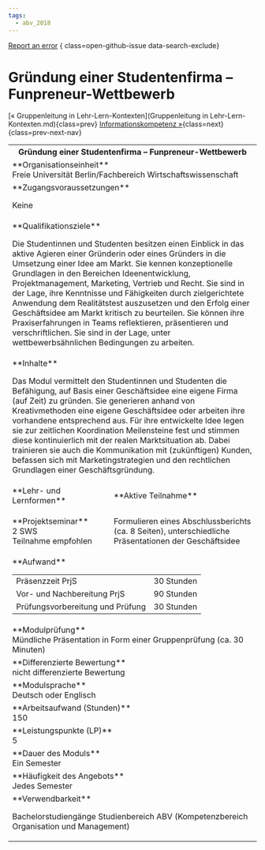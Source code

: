 ```yaml
---
tags:
  - abv_2018
---
```

[Report an error](https://github.com/SGSSGene/FUB-SUP/issues/new?title=Error%20in%20%22Gr%C3%BCndung%20einer%20Studentenfirma%20%E2%80%93%20Funpreneur-Wettbewerb%22&body=There%20seems%20to%20be%20an%20error%20in%20module%20%22Gr%C3%BCndung%20einer%20Studentenfirma%20%E2%80%93%20Funpreneur-Wettbewerb%22%2E%0A%0A%3CDescribe%20here%20a%20slightly%20more%20detailed%20description%20of%20what%20is%20wrong%3E&labels=bug)
{ class=open-github-issue data-search-exclude}

# Gründung einer Studentenfirma – Funpreneur-Wettbewerb

[« Gruppenleitung in Lehr-Lern-Kontexten](Gruppenleitung in Lehr-Lern-Kontexten.md){class=prev}
[Informationskompetenz »](Informationskompetenz.md){class=next}
{class=prev-next-nav}

<table markdown id="moduledesc">
<tr markdown class="moduledesc_head"><th colspan="2">Gründung einer Studentenfirma – Funpreneur-Wettbewerb </th></tr>
<tr markdown><td colspan="2">**Organisationseinheit**   <br>Freie Universität Berlin/Fachbereich Wirtschaftswissenschaft</td></tr>


<tr markdown><td colspan="2">**Zugangsvoraussetzungen** <br>

Keine


</td></tr>
<tr markdown><td colspan="2">**Qualifikationsziele**    <br>

Die Studentinnen und Studenten besitzen einen Einblick in das aktive Agieren
einer Gründerin oder eines Gründers in die Umsetzung einer Idee am Markt.
Sie kennen konzeptionelle Grundlagen in den Bereichen Ideenentwicklung,
Projektmanagement, Marketing, Vertrieb und Recht. Sie sind in der Lage, ihre
Kenntnisse und Fähigkeiten durch zielgerichtete Anwendung dem Realitätstest
auszusetzen und den Erfolg einer Geschäftsidee am Markt kritisch zu
beurteilen. Sie können ihre Praxiserfahrungen in Teams reflektieren,
präsentieren und verschriftlichen. Sie sind in der Lage, unter
wettbewerbsähnlichen Bedingungen zu arbeiten.


</td></tr>
<tr markdown><td colspan="2">**Inhalte**                <br>

Das Modul vermittelt den Studentinnen und Studenten die Befähigung, auf
Basis einer Geschäftsidee eine eigene Firma (auf Zeit) zu gründen. Sie
generieren anhand von Kreativmethoden eine eigene Geschäftsidee oder
arbeiten ihre vorhandene entsprechend aus. Für ihre entwickelte Idee legen
sie zur zeitlichen Koordination Meilensteine fest und stimmen diese
kontinuierlich mit der realen Marktsituation ab. Dabei trainieren sie auch
die Kommunikation mit (zukünftigen) Kunden, befassen sich mit
Marketingstrategien und den rechtlichen Grundlagen einer Geschäftsgründung.


</td></tr>

<tr markdown><td>**Lehr- und Lernformen**</td><td>**Aktive Teilnahme**</td></tr>
<tr markdown><td> **Projektseminar** <br>2 SWS <br> Teilnahme empfohlen</td><td>

Formulieren eines Abschlussberichts (ca. 8 Seiten), unterschiedliche Präsentationen der Geschäftsidee
</td></tr>
<tr markdown><td colspan="2">**Aufwand**                <br>
<table class="aufwand_table">
<tr><td>Präsenzzeit PrjS</td><td>30 Stunden</td></tr>
<tr><td>Vor- und Nachbereitung PrjS</td><td>90 Stunden</td></tr>
<tr><td>Prüfungsvorbereitung und Prüfung</td><td>30 Stunden</td></tr>
</table>

</td></tr>
<tr markdown><td colspan="2">**Modulprüfung**             <br>Mündliche Präsentation in Form einer Gruppenprüfung (ca. 30 Minuten)


</td></tr>
<tr markdown><td colspan="2">**Differenzierte Bewertung** <br>nicht differenzierte Bewertung

</td></tr>
<tr markdown><td colspan="2">**Modulsprache**             <br>Deutsch oder Englisch</td></tr>
<tr markdown><td colspan="2">**Arbeitsaufwand (Stunden)** <br>150</td></tr>
<tr markdown><td colspan="2">**Leistungspunkte (LP)**     <br>5</td></tr>
<tr markdown><td colspan="2">**Dauer des Moduls**         <br>Ein Semester</td></tr>
<tr markdown><td colspan="2">**Häufigkeit des Angebots**  <br>Jedes Semester</td></tr>
<tr markdown><td colspan="2">**Verwendbarkeit**           <br>

Bachelorstudiengänge Studienbereich ABV (Kompetenzbereich Organisation und
Management)


</td></tr>

</table>
